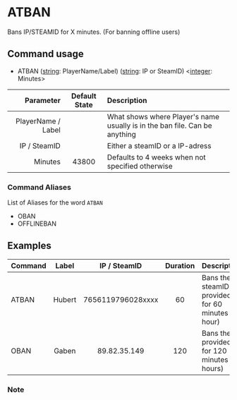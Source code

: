 # ATBAN

Bans IP/STEAMID for X minutes. (For banning offline users)

## Command usage

* ATBAN ([string][csharp]: PlayerName/Label) ([string][csharp]: IP or SteamID) <[integer][csharp]: Minutes>

Parameter | Default State | Description
--: | :--: | :--
PlayerName / Label | | What shows where Player's name usually is in the ban file. Can be anything
IP / SteamID | | Either a steamID or a IP-adress
Minutes | 43800 | Defaults to 4 weeks when not specified otherwise

### Command Aliases

List of Aliases for the word `ATBAN`

* OBAN
* OFFLINEBAN

## Examples

Command | Label | IP / SteamID | Duration | Description
--- | :---: | :---: | :---: | ---
ATBAN | Hubert | 7656119796028xxxx | 60 | Bans the steamID provided for 60 minutes (1 hour)
OBAN | Gaben | 89.82.35.149 | 120 | Bans the IP provided for 120 minutes (2 hours)

### Note

[csharp]: https://docs.microsoft.com/en-us/dotnet/csharp/language-reference/keywords/built-in-types-table
[player]: https://github.com/Rnen/AdminToolbox/wiki/AdminToolbox.Commands.Variables
[resources]: ../Resources
